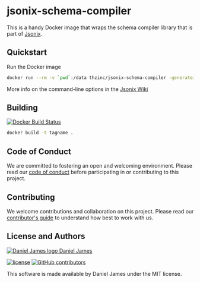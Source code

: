 # jsonix-schema-compiler

This is a handy Docker image that wraps the schema compiler library that is part of [Jsonix](https://github.com/highsource/jsonix).

## Quickstart

Run the Docker image

```bash
docker run --rm -v `pwd`:/data thzinc/jsonix-schema-compiler -generateJsonSchema -p MySchema MySchema.xsd
```

More info on the command-line options in the [Jsonix Wiki](https://github.com/highsource/jsonix/wiki/Generating-Mappings-from-XML-Schemas)

## Building

[![Docker Build Status](https://img.shields.io/docker/automated/thzinc/jsonix-schema-compiler.svg)](https://hub.docker.com/r/thzinc/jsonix-schema-compiler/)

```bash
docker build -t tagname .
```

## Code of Conduct

We are committed to fostering an open and welcoming environment. Please read our [code of conduct](CODE_OF_CONDUCT.md) before participating in or contributing to this project.

## Contributing

We welcome contributions and collaboration on this project. Please read our [contributor's guide](CONTRIBUTING.md) to understand how best to work with us.

## License and Authors

[![Daniel James logo](https://secure.gravatar.com/avatar/eaeac922b9f3cc9fd18cb9629b9e79f6.png?size=16) Daniel James](https://thzinc.com)

[![license](https://img.shields.io/github/license/thzinc/jsonix-schema-compiler.svg)](https://github.com/thzinc/jsonix-schema-compiler/blob/master/LICENSE)
[![GitHub contributors](https://img.shields.io/github/contributors/thzinc/jsonix-schema-compiler.svg)](https://github.com/thzinc/jsonix-schema-compiler/graphs/contributors)

This software is made available by Daniel James under the MIT license.
